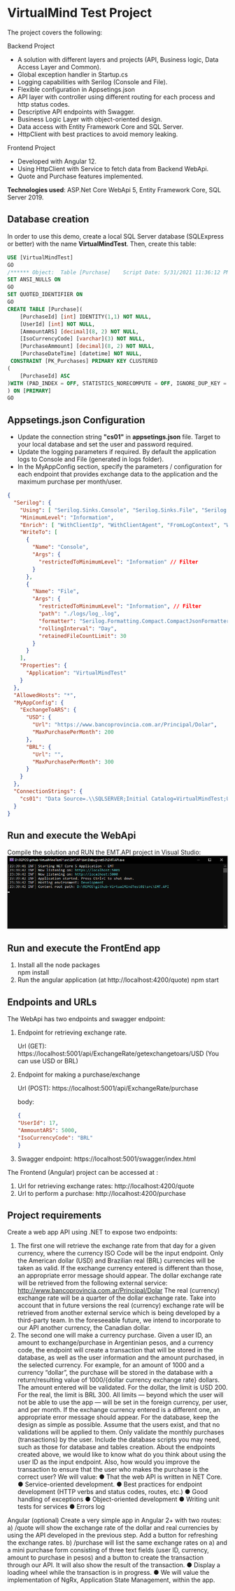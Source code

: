 # VirtualMind Test Project

The project covers the following:

Backend Project
- A solution with different layers and projects (API, Business logic, Data Access Layer and Common).
- Global exception handler in Startup.cs
- Logging capabilities with Serilog (Console and File).
- Flexible configuration in Appsetings.json
- API layer with controller using different routing for each process and http status codes.
- Descriptive API endpoints with Swagger.
- Business Logic Layer with object-oriented design.
- Data access with Entity Framework Core and SQL Server.
- HttpClient with best practices to avoid memory leaking.

Frontend Project
- Developed with Angular 12.
- Using HttpClient with Service to fetch data from Backend WebApi.
- Quote and Purchase features implemented.

**Technologies used**: ASP.Net Core WebApi 5, Entity Framework Core, SQL Server 2019.

## Database creation

In order to use this demo, create a local SQL Server database (SQLExpress or better) with the name **VirtualMindTest**. Then, create this table:

```sql
USE [VirtualMindTest]
GO
/****** Object:  Table [Purchase]    Script Date: 5/31/2021 11:36:12 PM ******/
SET ANSI_NULLS ON
GO
SET QUOTED_IDENTIFIER ON
GO
CREATE TABLE [Purchase](
	[PurchaseId] [int] IDENTITY(1,1) NOT NULL,
	[UserId] [int] NOT NULL,
	[AmmountARS] [decimal](8, 2) NOT NULL,
	[IsoCurrencyCode] [varchar](3) NOT NULL,
	[PurchaseAmmount] [decimal](8, 2) NOT NULL,
	[PurchaseDateTime] [datetime] NOT NULL,
 CONSTRAINT [PK_Purchases] PRIMARY KEY CLUSTERED 
(
	[PurchaseId] ASC
)WITH (PAD_INDEX = OFF, STATISTICS_NORECOMPUTE = OFF, IGNORE_DUP_KEY = OFF, ALLOW_ROW_LOCKS = ON, ALLOW_PAGE_LOCKS = ON) ON [PRIMARY]
) ON [PRIMARY]
GO
```

## Appsetings.json Configuration

- Update the connection string **"cs01"** in **appsetings.json** file. Target to your local database and set the user and password required.
- Update the logging parameters if required. By default the application logs to Console and File (generated in logs folder).
- In the MyAppConfig section, specify the parameters / configuration for each endpoint that provides exchange data to the application and the maximum purchase per month/user.

```json
{
  "Serilog": {
    "Using": [ "Serilog.Sinks.Console", "Serilog.Sinks.File", "Serilog.Enrichers.ClientInfo" ],
    "MinimumLevel": "Information",
    "Enrich": [ "WithClientIp", "WithClientAgent", "FromLogContext", "WithMachineName", "WithThreadId" ],
    "WriteTo": [
      {
        "Name": "Console",
        "Args": {
          "restrictedToMinimumLevel": "Information" // Filter
        }
      },
      {
        "Name": "File",
        "Args": {
          "restrictedToMinimumLevel": "Information", // Filter
          "path": "./logs/log_.log",
          "formatter": "Serilog.Formatting.Compact.CompactJsonFormatter, Serilog.Formatting.Compact",
          "rollingInterval": "Day",
          "retainedFileCountLimit": 30
        }
      }
    ],
    "Properties": {
      "Application": "VirtualMindTest"
    }
  },
  "AllowedHosts": "*",
  "MyAppConfig": {
    "ExchangeToARS": {
      "USD": {
        "Url": "https://www.bancoprovincia.com.ar/Principal/Dolar",
        "MaxPurchasePerMonth": 200
      },
      "BRL": {
        "Url": "",
        "MaxPurchasePerMonth": 300
      }
    }
  },
  "ConnectionStrings": {
    "cs01": "Data Source=.\\SQLSERVER;Initial Catalog=VirtualMindTest;User ID=sa;Password=Passw0rd;"
  }
}

```

## Run and execute the WebApi

Compile the solution and RUN the EMT.API project in Visual Studio:
![image info](./Screenshots/screen01.png)

## Run and execute the FrontEnd app

1. Install all the node packages   
   npm install
2. Run the angular application (at http://localhost:4200/quote)
   npm start

## Endpoints and URLs
The WebApi has two endpoints and swagger endpoint:

1. Endpoint for retrieving exchange rate.
   
   Url (GET): https://localhost:5001/api/ExchangeRate/getexchangetoars/USD
   (You can use USD or BRL)

2. Endpoint for making a purchase/exchange
   
   Url (POST): https://localhost:5001/api/ExchangeRate/purchase
   
   body:
   
   ```json
   {
   "UserId": 17,
   "AmmountARS": 5000,
   "IsoCurrencyCode": "BRL"
   } 
   ```
3. Swagger endpoint: https://localhost:5001/swagger/index.html

The Frontend (Angular) project can be accessed at :

1. Url for retrieving exchange rates:
   http://localhost:4200/quote
2. Url to perform a purchase: 
   http://localhost:4200/purchase

## Project requirements
Create a web app API using .NET to expose two endpoints:

1) The first one will retrieve the exchange rate from that day for a given currency, where the
   currency ISO Code will be the input endpoint. Only the American dollar (USD) and Brazilian
   real (BRL) currencies will be taken as valid. If the exchange currency entered is different than
   those, an appropriate error message should appear.
   The dollar exchange rate will be retrieved from the following external service:
   http://www.bancoprovincia.com.ar/Principal/Dolar
   The real (currency) exchange rate will be a quarter of the dollar exchange rate.
   Take into account that in future versions the real (currency) exchange rate will be retrieved
   from another external service which is being developed by a third-party team. In the
   foreseeable future, we intend to incorporate to our API another currency, the Canadian
   dollar.
2) The second one will make a currency purchase. Given a user ID, an amount to
   exchange/purchase in Argentinian pesos, and a currency code, the endpoint will create a
   transaction that will be stored in the database, as well as the user information and the
   amount purchased, in the selected currency. For example, for an amount of 1000 and a
   currency “dollar”, the purchase will be stored in the database with a return/resulting value of
   1000/{dollar currency exchange rate} dollars.
   The amount entered will be validated. For the dollar, the limit is USD 200. For the real, the
   limit is BRL 300. All limits — beyond which the user will not be able to use the app — will be
   set in the foreign currency, per user, and per month. If the exchange currency entered is a
   different one, an appropriate error message should appear.
   For the database, keep the design as simple as possible. Assume that the users exist, and that
   no validations will be applied to them. Only validate the monthly purchases (transactions) by
   the user. Include the database scripts you may need, such as those for database and tables
   creation.
   About the endpoints created above, we would like to know what do you think about using the
   user ID as the input endpoint. Also, how would you improve the transaction to ensure that the
   user who makes the purchase is the correct user?
   We will value:
   ● That the web API is written in NET Core.
   ● Service-oriented development.
   ● Best practices for endpoint development (HTTP verbs and status codes, routes, etc.)
   ● Good handling of exceptions
   ● Object-oriented development
   ● Writing unit tests for services
   ● Errors log

Angular (optional)
Create a very simple app in Angular 2+ with two routes:
a) /quote will show the exchange rate of the dollar and real currencies by using the API
developed in the previous step. Add a button for refreshing the exchange rates.
b) /purchase will list the same exchange rates on a) and a mini purchase form consisting
of three text fields (user ID, currency, amount to purchase in pesos) and a button to
create the transaction through our API. It will also show the result of the transaction.
● Display a loading wheel while the transaction is in progress.
● We will value the implementation of NgRx, Application State Management, within the app.
